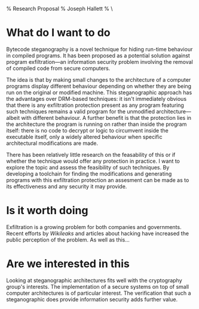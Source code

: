 % Research Proposal
% Joseph Hallett
% \ 

# What do I want to do 

Bytecode steganography is a novel technique for hiding run-time behaviour in compiled programs.  It has been proposed as a potential solution against program exfiltration—an information security problem involving the removal of compiled code from secure computers.  

The idea is that by making small changes to the architecture of a computer programs display different behaviour depending on whether they are being run on the original or modified machine.  This steganographic approach has the advantages over DRM-based techniques: it isn't immediately obvious that there is any exfiltration protection present as any program featuring such techniques remains a valid program for the unmodified architecture—albeit with different behaviour.  A further benefit is that the protection lies in the architecture the program is running on rather than inside the program itself: there is no code to decrypt or logic to circumvent inside the executable itself, only a widely altered behaviour when specific architectural modifications are made.

There has been relatively little research on the feasability of this or if whether the technique would offer any protection in practice.   I want to explore the topic and assess the feasibility of such techniques. By developing a toolchain for finding the modifications and generating programs with this exfiltration protection an assesment can be made as to its effectiveness and any security it may provide.


# Is it worth doing

Exfiltration is a growing problem for both companies and governments.  Recent efforts by *Wikileaks* and articles about hacking have increased the public perception of the problem.  As well as this...


# Are we interested in this

Looking at steganographic architectures fits well with the cryptography group's interests.  The implementation of a secure systems on top of small computer architectures is of particular interest.  The verification that such a steganographic does provide information security adds further value. 


